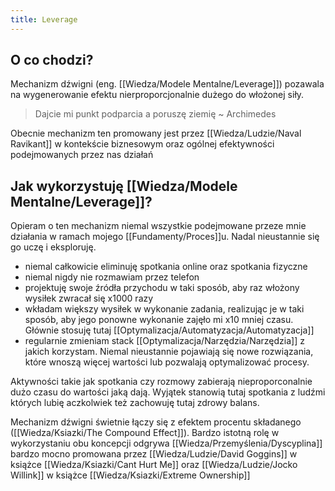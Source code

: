 ```yaml
---
title: Leverage
---
```


## O co chodzi? 
Mechanizm dźwigni (eng. [[Wiedza/Modele Mentalne/Leverage]]) pozawala na wygenerowanie efektu nierproporcjonalnie dużego do włożonej siły. 

> Dajcie mi punkt podparcia a poruszę ziemię ~ Archimedes

Obecnie mechanizm ten promowany jest przez [[Wiedza/Ludzie/Naval Ravikant]] w kontekście biznesowym oraz ogólnej efektywności podejmowanych przez nas działań

## Jak wykorzystuję [[Wiedza/Modele Mentalne/Leverage]]?
Opieram o ten mechanizm niemal wszystkie podejmowane przeze mnie działania w ramach mojego [[Fundamenty/Proces]]u. Nadal nieustannie się go uczę i eksploruję. 

- niemal całkowicie eliminuję spotkania online oraz spotkania fizyczne
- niemal nigdy nie rozmawiam przez telefon
- projektuję swoje źródła przychodu w taki sposób, aby raz włożony wysiłek zwracał się x1000 razy
- wkładam większy wysiłek w wykonanie zadania, realizując je w taki sposób, aby jego ponowne wykonanie zajęło mi x10 mniej czasu. Głównie stosuję tutaj [[Optymalizacja/Automatyzacja/Automatyzacja]]
- regularnie zmieniam stack [[Optymalizacja/Narzędzia/Narzędzia]] z jakich korzystam. Niemal nieustannie pojawiają się nowe rozwiązania, które wnoszą więcej wartości lub pozwalają optymalizować procesy.

Aktywności takie jak spotkania czy rozmowy zabierają nieproporconalnie dużo czasu do wartości jaką dają. Wyjątek stanowią tutaj spotkania z ludźmi których lubię aczkolwiek też zachowuję tutaj zdrowy balans.

Mechanizm dźwigni świetnie łączy się z efektem procentu składanego ([[Wiedza/Ksiazki/The Compound Effect]]). Bardzo istotną rolę w wykorzystaniu obu koncepcji odgrywa [[Wiedza/Przemyślenia/Dyscyplina]] bardzo mocno promowana przez [[Wiedza/Ludzie/David Goggins]] w książce [[Wiedza/Ksiazki/Cant Hurt Me]] oraz [[Wiedza/Ludzie/Jocko Willink]] w książce [[Wiedza/Ksiazki/Extreme Ownership]]